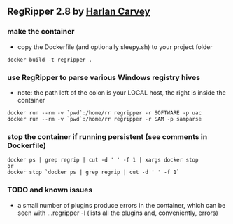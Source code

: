 ## RegRipper 2.8 by [Harlan Carvey](https://github.com/keydet89)

### make the container
- copy the Dockerfile (and optionally sleepy.sh) to your project folder
```
docker build -t regripper .
```

### use RegRipper to parse various Windows registry hives
- note:  the path left of the colon is your LOCAL host, the right is inside the container
```
docker run --rm -v `pwd`:/home/rr regripper -r SOFTWARE -p uac
docker run --rm -v `pwd`:/home/rr regripper -r SAM -p samparse
```

### stop the container if running persistent (see comments in Dockerfile)
```
docker ps | grep regrip | cut -d ' ' -f 1 | xargs docker stop
or
docker stop `docker ps | grep regrip | cut -d ' ' -f 1`
```

### TODO and known issues
- a small number of plugins produce errors in the container, which can be seen with ...regripper -l (lists all the plugins and, conveniently, errors)
